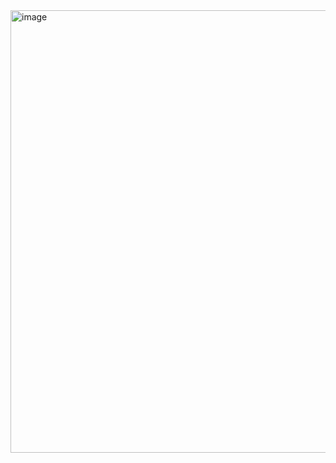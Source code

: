 <img width="708" alt="image" src="https://github.com/user-attachments/assets/d3197789-39ca-4387-a950-acd62eda7a9a" />

